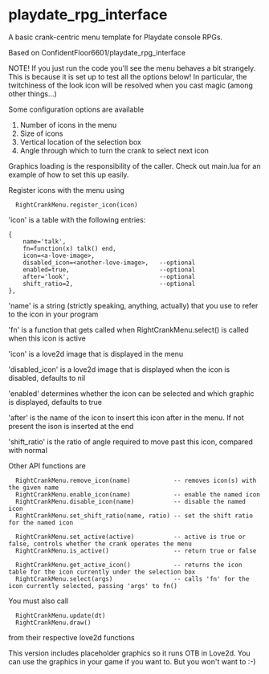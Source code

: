 # playdate_rpg_interface

A basic crank-centric menu template for Playdate console RPGs. 

Based on ConfidentFloor6601/playdate_rpg_interface

NOTE! If you just run the code you'll see the menu behaves a bit strangely.
This is because it is set up to test all the options below! In particular,
the twitchiness of the look icon will be resolved when you cast magic 
(among other things...)

Some configuration options are available 
1) Number of icons in the menu
2) Size of icons
3) Vertical location of the selection box
4) Angle through which to turn the crank to select next icon

Graphics loading is the responsibility of the caller. Check out main.lua
for an example of how to set this up easily.

Register icons with the menu using 
```
  RightCrankMenu.register_icon(icon)
```  
'icon' is a table with the following entries:
```
{
    name='talk',    
    fn=function(x) talk() end,  
    icon=<a-love-image>,
    disabled_icon=<another-love-image>,   --optional
    enabled=true,                         --optional
    after='look',                         --optional
    shift_ratio=2,                        --optional
},
```

'name' is a string (strictly speaking, anything, actually) that you use to refer to the icon in your program

'fn' is a function that gets called when RightCrankMenu.select() is called when this icon is active

'icon' is a love2d image that is displayed in the menu

'disabled_icon' is a love2d image that is displayed when the icon is disabled, defaults to nil

'enabled' determines whether the icon can be selected and which graphic is displayed, defaults to true

'after' is the name of the icon to insert this icon after in the menu. If not present the ison is inserted at the end

'shift_ratio' is the ratio of angle required to move past this icon, compared with normal

  
Other API functions are
```
  RightCrankMenu.remove_icon(name)            -- removes icon(s) with the given name
  RightCrankMenu.enable_icon(name)            -- enable the named icon
  RightCrankMenu.disable_icon(name)           -- disable the named icon
  RightCrankMenu.set_shift_ratio(name, ratio) -- set the shift ratio for the named icon
  
  RightCrankMenu.set_active(active)           -- active is true or false, controls whether the crank operates the menu
  RightCrankMenu.is_active()                  -- return true or false
  
  RightCrankMenu.get_active_icon()            -- returns the icon table for the icon currently under the selection box
  RightCrankMenu.select(args)                 -- calls 'fn' for the icon currently selected, passing 'args' to fn()
```  
You must also call
```
  RightCrankMenu.update(dt)
  RightCrankMenu.draw()
```
from their respective love2d functions
  

This version includes placeholder graphics so it runs OTB in Love2d. 
You can use the graphics in your game if you want to. But you won't want to :-)


